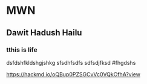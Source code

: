 # MWN
## Dawit Hadush Hailu
### tthis is life

dsfdshfkldshgjshkg
sfsdhfsdfs
sdfsdjfksd
#fhgdshs

https://hackmd.io/oQBup0PZSGCvVc0VQkOfhA?view
